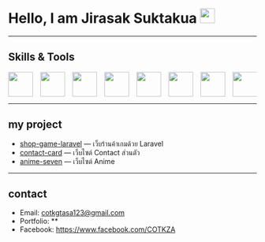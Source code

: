 # Hello, I am Jirasak Suktakua <img src="https://media.giphy.com/media/hvRJCLFzcasrR4ia7z/giphy.gif" width="30">

---

##  Skills & Tools
<div style="display:flex; gap:15px; flex-wrap:nowrap; overflow-x:auto; align-items:center;">
  <a href="https://reactjs.org" target="_blank" style="text-decoration:none; outline:none; border:none;">
    <img src="https://img.icons8.com/?size=100&id=asWSSTBrDlTW&format=png&color=61DAFB" width="50" height="50"/>
  </a>
  <a href="https://laravel.com/" target="_blank" style="text-decoration:none; outline:none; border:none;">
    <img src="https://upload.wikimedia.org/wikipedia/commons/thumb/9/9a/Laravel.svg/640px-Laravel.svg.png" width="50" height="50"/>
  </a>
  <a href="https://git-scm.com/" target="_blank" style="text-decoration:none; outline:none; border:none;">
    <img src="https://upload.wikimedia.org/wikipedia/commons/thumb/3/3f/Git_icon.svg/640px-Git_icon.svg.png" width="50" height="50"/>
  </a>
  <a href="https://nodejs.org" target="_blank" style="text-decoration:none; outline:none; border:none;">
    <img src="https://upload.wikimedia.org/wikipedia/commons/thumb/d/d9/Node.js_logo.svg/640px-Node.js_logo.svg.png" width="50" height="50"/>
  </a>
  <a href="https://expressjs.com/" target="_blank" style="text-decoration:none; outline:none; border:none;">
    <img src="https://img.icons8.com/color/512/express-js.png" width="50" height="50"/>
  </a>
  <a href="https://www.mysql.com" target="_blank" style="text-decoration:none; outline:none; border:none;">
    <img src="https://cdn.freebiesupply.com/logos/large/2x/mysql-5-logo-png-transparent.png" width="50" height="50"/>
  </a>
  <a href="https://www.microsoft.com/en-us/sql-server/sql-server-downloads" target="_blank" style="text-decoration:none; outline:none; border:none;">
    <img src="https://img.icons8.com/?size=512&id=laYYF3dV0Iew&format=png" width="50" height="50"/>
  </a>
  <a href="https://www.docker.com/" target="_blank" style="text-decoration:none; outline:none; border:none;">
    <img src="https://img.icons8.com/fluent/512/docker.png" width="50" height="50"/>
  </a>
  <a href="https://tailwindcss.com/" target="_blank" style="text-decoration:none; outline:none; border:none;">
    <img src="https://upload.wikimedia.org/wikipedia/commons/thumb/d/d5/Tailwind_CSS_Logo.svg/2560px-Tailwind_CSS_Logo.svg.png" width="50" height="50"/>
  </a>
  <a href="https://getbootstrap.com/docs/5.0/about/brand/" target="_blank" style="text-decoration:none; outline:none; border:none;">
    <img src="https://upload.wikimedia.org/wikipedia/commons/thumb/b/b2/Bootstrap_logo.svg/2560px-Bootstrap_logo.svg.png" width="50" height="50"/>
  </a>
  <a href="https://developer.mozilla.org/en-US/docs/Glossary/HTML5" target="_blank" style="text-decoration:none; outline:none; border:none;">
    <img src="https://upload.wikimedia.org/wikipedia/commons/thumb/6/61/HTML5_logo_and_wordmark.svg/2048px-HTML5_logo_and_wordmark.svg.png" width="50" height="50"/>
  </a>
  <a href="https://www.typescriptlang.org/" target="_blank" style="text-decoration:none; outline:none; border:none;">
    <img src="https://upload.wikimedia.org/wikipedia/commons/thumb/4/4c/Typescript_logo_2020.svg/1024px-Typescript_logo_2020.svg.png" width="50" height="50"/>
  </a>
  <a href="https://developer.mozilla.org/en-US/docs/Web/JavaScript" target="_blank" style="text-decoration:none; outline:none; border:none;">
    <img src="https://cdn.freebiesupply.com/logos/large/2x/logo-javascript-logo-png-transparent.png" width="50" height="50"/>
  </a>
  <a href="https://vite.dev/" target="_blank" style="text-decoration:none; outline:none; border:none;">
    <img src="https://upload.wikimedia.org/wikipedia/commons/thumb/f/f1/Vitejs-logo.svg/1200px-Vitejs-logo.svg.png" width="50" height="50"/>
  </a>
  <a href="https://www.postman.com/" target="_blank" style="text-decoration:none; outline:none; border:none;">
    <img src="https://www.svgrepo.com/show/354202/postman-icon.svg" width="50" height="50"/>
  </a>
</div>

---

##  my project
- [shop-game-laravel](https://github.com/COTKZA/shop-game-laravel) — เว็บร้านค้าเกมด้วย Laravel
- [contact-card](https://github.com/COTKZA/anime-seven.git) — เว็บไซต์ Contact ส่วนตัว
- [anime-seven](https://github.com/COTKZA/web-portfolio) — เว็บไซต์ Anime 

---

## contact
- Email: cotkgtasa123@gmail.com
- Portfolio: **   
- Facebook: https://www.facebook.com/COTKZA
